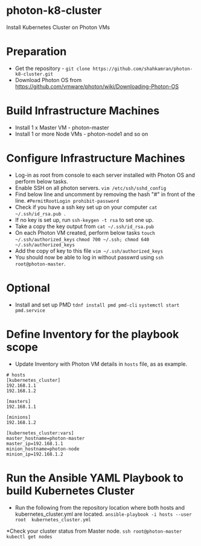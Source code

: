 # photon-k8-cluster
Install Kubernetes Cluster on Photon VMs

# Preparation
* Get the repository - ```git clone https://github.com/shahkamran/photon-k8-cluster.git```
* Download Photon OS from https://github.com/vmware/photon/wiki/Downloading-Photon-OS

# Build Infrastructure Machines
* Install 1 x Master VM - photon-master
* Install 1 or more Node VMs - photon-node1 and so on

# Configure Infrastructure Machines
* Log-in as root from console to each server installed with Photon OS and perform below tasks.
* Enable SSH on all photon servers.
```vim /etc/ssh/sshd_config```
* Find below line and uncomment by removing the hash "#" in front of the line.
```#PermitRootLogin prohibit-password```
* Check if you have a ssh key set up on your computer ```cat ~/.ssh/id_rsa.pub ```.
* If no key is set up, run ```ssh-keygen -t rsa``` to set one up.
* Take a copy the key output from ```cat ~/.ssh/id_rsa.pub ```
* On each Photon VM created, perform below tasks
```touch ~/.ssh/authorized_keys```
```chmod 700 ~/.ssh; chmod 640 ~/.ssh/authorized_keys```
* Add the copy of key to this file ```vim ~/.ssh/authorized_keys```
* You should now be able to log in without passwrd using ```ssh root@photon-master```.

# Optional
* Install and set up PMD
```tdnf install pmd pmd-cli```
```systemctl start pmd.service```

# Define Inventory for the playbook scope
* Update Inventory with Photon VM details in ```hosts``` file, as as example.
```
# hosts
[kubernetes_cluster]
192.168.1.1
192.168.1.2

[masters]
192.168.1.1

[minions]
192.168.1.2

[kubernetes_cluster:vars]
master_hostname=photon-master
master_ip=192.168.1.1
minion_hostname=photon-node
minion_ip=192.168.1.2
```

# Run the Ansible YAML Playbook to build Kubernetes Cluster
* Run the following from the repository location where both hosts and kubernetes_cluster.yml are located.
```ansible-playbook -i hosts --user root  kubernetes_cluster.yml```

*Check your cluster status from Master node.
```ssh root@photon-master```
```kubectl get nodes```


